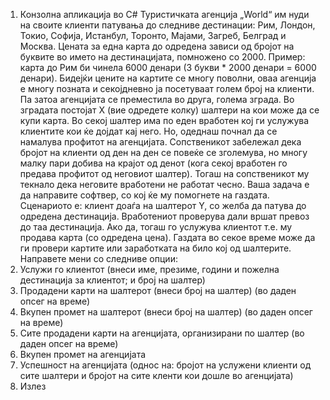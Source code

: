 1. Конзолна апликација во C#
Туристичката агенција „World“ им нуди на своите клиенти патувања до следниве дестинации: Рим, Лондон, Токио, Софија, Истанбул, Торонто, Мајами, Загреб, Белград и Москва. Цената за една карта до одредена зависи од бројот на буквите во името на дестинацијата, помножено со 2000. Пример: карта до Рим би чинела 6000 денари (3 букви * 2000 денари = 6000 денари).
Бидејќи цените на картите се многу поволни, оваа агенција е многу позната и секојдневно ја посетуваат голем број на клиенти. Па затоа агенцијата се преместила во друга, голема зграда. Во зградата постојат X (вие одредете колку) шалтери на кои може да се купи карта. Во секој шалтер има по еден вработен кој ги услужува клиентите кои ќе дојдат кај него.
Но, одеднаш почнал да се намалува профитот на агенцијата. Сопственикот забележал дека бројот на клиенти од ден на ден се повеќе се зголемува, но многу малку пари добива на крајот од денот (кога секој вработен го предава профитот од неговиот шалтер). Тогаш на сопственикот му текнало дека неговите вработени не работат чесно.
Ваша задача е да направите софтвер, со кој ќе му помогнете на газдата. Сценариото е: клиент доаѓа на шалтерот Y, со желба да патува до одредена дестинација. Вработениот проверува дали вршат превоз до таа дестинација. Ако да, тогаш го услужува клиентот т.е. му продава карта (со одредена цена). Газдата во секое време може да ги провери картите или заработката на било кој од шалтерите.
Направете мени со следниве опции:
1. Услужи го клиентот (внеси име, презиме, години и пожелна дестинација за клиентот; и број на шалтер)
2. Продадени карти на шалтерот (внеси број на шалтер) (во даден опсег на време)
3. Вкупен промет на шалтерот (внеси број на шалтер) (во даден опсег на време)
4. Сите продадени карти на агенцијата, организирани по шалтер (во даден опсег на време)
5. Вкупен промет на агенцијата
6. Успешност на агенцијата (однос на: бројот на услужени клиенти од сите шалтери и бројот на сите кленти кои дошле во агенцијата)
7. Излез
